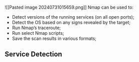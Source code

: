 

![[Pasted image 20240731015659.png]]
Nmap can be used to:
- Detect versions of the running services (on all open ports);
- Detect the OS based on any signs revealed by the target;
- Run Nmap’s traceroute;
- Run select Nmap scripts;
- Save the scan results in various formats;
## Service Detection
